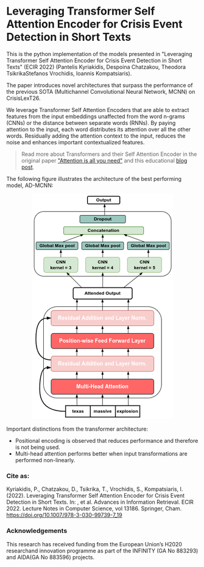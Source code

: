 # Leveraging Transformer Self Attention Encoder for Crisis Event Detection in Short Texts

This is the python implementation of the models presented in "Leveraging Transformer Self Attention Encoder for Crisis Event Detection in Short Texts" (ECIR 2022) (Pantelis Kyriakidis, Despoina Chatzakou, Theodora TsikrikaStefanos Vrochidis, Ioannis Kompatsiaris). 

The paper introduces novel architectures that surpass the performance of the previous SOTA (Multichannel Convolutional Neural Network, MCNN) on CrisisLexT26.

We leverage Transformer Self Attention Encoders that are able to extract features from the input embeddings unaffected from the word n-grams (CNNs) or the distance between separate words (RNNs). By paying attention to the input, each word distributes its attention over all the other words. Residually adding the attention context to the input, reduces the noise and enhances important contextualized features. 

> Read more about Transformers and their Self Attention Encoder in the original paper ["Attention is all you need"](https://arxiv.org/abs/1706.03762) and this educational [blog post](https://jalammar.github.io/illustrated-transformer/).

The following figure illustrates the architecture of the best performing model, AD-MCNN:

<p align="center">
  <img src="admcnn.png" />
</p>

Important distinctions from the transformer architecture:
* Positional encoding is observed that reduces performance and therefore is not being used.
* Multi-head attention performs better when input transformations are performed non-linearly.

### Cite as:
Kyriakidis, P., Chatzakou, D., Tsikrika, T., Vrochidis, S., Kompatsiaris, I. (2022). Leveraging Transformer Self Attention Encoder for Crisis Event Detection in Short Texts. In: , et al. Advances in Information Retrieval. ECIR 2022. Lecture Notes in Computer Science, vol 13186. Springer, Cham. https://doi.org/10.1007/978-3-030-99739-7_19

### Acknowledgements
This research has received funding from the European Union’s H2020 researchand innovation programme as part of the INFINITY (GA No 883293) and AIDA(GA No 883596) projects.